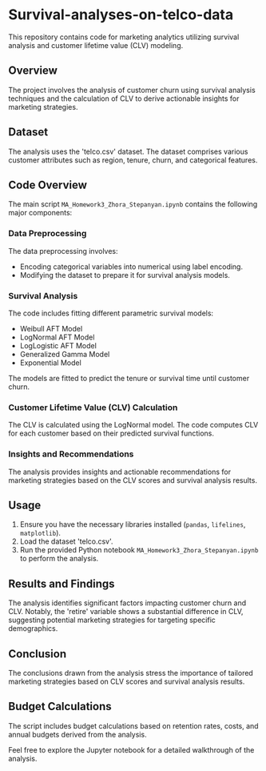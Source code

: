 # Survival-analyses-on-telco-data

This repository contains code for marketing analytics utilizing survival analysis and customer lifetime value (CLV) modeling.

## Overview

The project involves the analysis of customer churn using survival analysis techniques and the calculation of CLV to derive actionable insights for marketing strategies.

## Dataset

The analysis uses the 'telco.csv' dataset. The dataset comprises various customer attributes such as region, tenure, churn, and categorical features.

## Code Overview

The main script `MA_Homework3_Zhora_Stepanyan.ipynb` contains the following major components:

### Data Preprocessing

The data preprocessing involves:

- Encoding categorical variables into numerical using label encoding.
- Modifying the dataset to prepare it for survival analysis models.

### Survival Analysis

The code includes fitting different parametric survival models:

- Weibull AFT Model
- LogNormal AFT Model
- LogLogistic AFT Model
- Generalized Gamma Model
- Exponential Model

The models are fitted to predict the tenure or survival time until customer churn.

### Customer Lifetime Value (CLV) Calculation

The CLV is calculated using the LogNormal model. The code computes CLV for each customer based on their predicted survival functions.

### Insights and Recommendations

The analysis provides insights and actionable recommendations for marketing strategies based on the CLV scores and survival analysis results.

## Usage

1. Ensure you have the necessary libraries installed (`pandas`, `lifelines`, `matplotlib`).
2. Load the dataset 'telco.csv'.
3. Run the provided Python notebook `MA_Homework3_Zhora_Stepanyan.ipynb` to perform the analysis.

## Results and Findings

The analysis identifies significant factors impacting customer churn and CLV. Notably, the 'retire' variable shows a substantial difference in CLV, suggesting potential marketing strategies for targeting specific demographics.

## Conclusion

The conclusions drawn from the analysis stress the importance of tailored marketing strategies based on CLV scores and survival analysis results.

## Budget Calculations

The script includes budget calculations based on retention rates, costs, and annual budgets derived from the analysis.

Feel free to explore the Jupyter notebook for a detailed walkthrough of the analysis.
